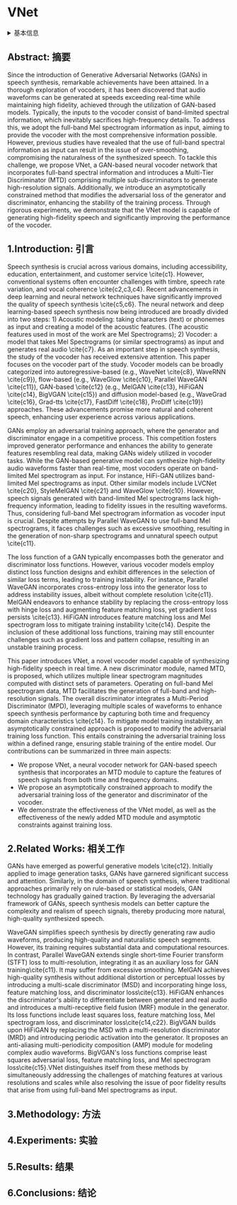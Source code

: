 # VNet

<details>
<summary>基本信息</summary>

- 标题:
- 作者:
  - ??
- 机构:
  - 机构 
- 时间:
  - 预印时间: 20??.??.?? ArXiv v1
  - 更新笔记: 20??.??.??
- 发表:
  - 期刊/会议 
- 链接:
  - [ArXiv]()
  - [DOI]()
  - [Github]()
  - [Demo]()
  - [Scholar](https://scholar.google.com/scholar?cluster=)
- 标签:
  - ?
- 页数: ?
- 引用: ?
- 被引: ?
- 数据:
  - ? 
- 对比:
  - ?
- 复现:
  - ?

</details>

## Abstract: 摘要

Since the introduction of Generative Adversarial Networks (GANs) in speech synthesis, remarkable achievements have been attained. In a thorough exploration of vocoders, it has been discovered that audio waveforms can be generated at speeds exceeding real-time while maintaining high fidelity, achieved through the utilization of GAN-based models. Typically, the inputs to the vocoder consist of band-limited spectral information, which inevitably sacrifices high-frequency details. To address this, we adopt the full-band Mel spectrogram information as input, aiming to provide the vocoder with the most comprehensive information possible.
However, previous studies have revealed that the use of full-band spectral information as input can result in the issue of over-smoothing, compromising the naturalness of the synthesized speech. To tackle this challenge, we propose VNet, a GAN-based neural vocoder network that incorporates full-band spectral information and introduces a Multi-Tier Discriminator (MTD) comprising multiple sub-discriminators to generate high-resolution signals. Additionally, we introduce an asymptotically constrained method that modifies the adversarial loss of the generator and discriminator, enhancing the stability of the training process.
Through rigorous experiments, we demonstrate that the VNet model is capable of generating high-fidelity speech and significantly improving the performance of the vocoder.

## 1.Introduction: 引言

Speech synthesis is crucial across various domains, including accessibility, education, entertainment, and customer service \cite{c1}. However, conventional systems often encounter challenges with timbre, speech rate variation, and vocal coherence \cite{c2,c3,c4}. Recent advancements in deep learning and neural network techniques have significantly improved the quality of speech synthesis \cite{c5,c6}. The neural network and deep learning-based speech synthesis now being introduced are broadly divided into two steps: 1) Acoustic modeling: taking characters (text) or phonemes as input and creating a model of the acoustic features. (The acoustic features used in most of the work are Mel Spectrograms); 2) Vocoder: a model that takes Mel Spectrograms (or similar spectrograms) as input and generates real audio \cite{c7}. As an important step in speech synthesis, the study of the vocoder has received extensive attention. This paper focuses on the vocoder part of the study. Vocoder models can be broadly categorized into autoregressive-based (e.g., WaveNet \cite{c8}, WaveRNN \cite{c9}), flow-based (e.g., WaveGlow \cite{c10}, Parallel WaveGAN \cite{c11}), GAN-based \cite{c12} (e.g., MelGAN \cite{c13}, HiFiGAN \cite{c14}, BigVGAN \cite{c15}) and diffusion model-based (e.g., WaveGrad \cite{c16}, Grad-tts \cite{c17}, FastDiff \cite{c18}, ProDiff \cite{c19}) approaches. These advancements promise more natural and coherent speech, enhancing user experience across various applications.

GANs employ an adversarial training approach, where the generator and discriminator engage in a competitive process. This competition fosters improved generator performance and enhances the ability to generate features resembling real data, making GANs widely utilized in vocoder tasks. While the GAN-based generative model can synthesize high-fidelity audio waveforms faster than real-time, most vocoders operate on band-limited Mel spectrogram as input. For instance, HiFi-GAN utilizes band-limited Mel spectrograms as input. Other similar models include LVCNet \cite{c20}, StyleMelGAN \cite{c21} and WaveGlow \cite{c10}. However, speech signals generated with band-limited Mel spectrograms lack high-frequency information, leading to fidelity issues in the resulting waveforms. Thus, considering full-band Mel spectrogram information as vocoder input is crucial. Despite attempts by Parallel WaveGAN to use full-band Mel spectrograms, it faces challenges such as excessive smoothing, resulting in the generation of non-sharp spectrograms and unnatural speech output \cite{c11}.

The loss function of a GAN typically encompasses both the generator and discriminator loss functions. However, various vocoder models employ distinct loss function designs and exhibit differences in the selection of similar loss terms, leading to training instability. For instance, Parallel WaveGAN incorporates cross-entropy loss into the generator loss to address instability issues, albeit without complete resolution \cite{c11}. MelGAN endeavors to enhance stability by replacing the cross-entropy loss with hinge loss and augmenting feature matching loss, yet gradient loss persists \cite{c13}. HiFiGAN introduces feature matching loss and Mel spectrogram loss to mitigate training instability \cite{c14}. Despite the inclusion of these additional loss functions, training may still encounter challenges such as gradient loss and pattern collapse, resulting in an unstable training process.

This paper introduces VNet, a novel vocoder model capable of synthesizing high-fidelity speech in real time. A new discriminator module, named MTD, is proposed, which utilizes multiple linear spectrogram magnitudes computed with distinct sets of parameters. Operating on full-band Mel spectrogram data, MTD facilitates the generation of full-band and high-resolution signals. The overall discriminator integrates a Multi-Period Discriminator (MPD), leveraging multiple scales of waveforms to enhance speech synthesis performance by capturing both time and frequency domain characteristics \cite{c14}. To mitigate model training instability, an asymptotically constrained approach is proposed to modify the adversarial training loss function. This entails constraining the adversarial training loss within a defined range, ensuring stable training of the entire model. Our contributions can be summarized in three main aspects:

- We propose VNet, a neural vocoder network for GAN-based speech synthesis that incorporates an MTD module to capture the features of speech signals from both time and frequency domains.
- We propose an asymptotically constrained approach to modify the adversarial training loss of the generator and discriminator of the vocoder.
- We demonstrate the effectiveness of the VNet model, as well as the effectiveness of the newly added MTD module and asymptotic constraints against training loss.

## 2.Related Works: 相关工作

GANs have emerged as powerful generative models \cite{c12}. Initially applied to image generation tasks, GANs have garnered significant success and attention. Similarly, in the domain of speech synthesis, where traditional approaches primarily rely on rule-based or statistical models, GAN technology has gradually gained traction. By leveraging the adversarial framework of GANs, speech synthesis models can better capture the complexity and realism of speech signals, thereby producing more natural, high-quality synthesized speech. 

WaveGAN simplifies speech synthesis by directly generating raw audio waveforms, producing high-quality and naturalistic speech segments. However, its training requires substantial data and computational resources. In contrast, Parallel WaveGAN extends single short-time Fourier transform (STFT) loss to multi-resolution, integrating it as an auxiliary loss for GAN training\cite{c11}. It may suffer from excessive smoothing. MelGAN achieves high-quality synthesis without additional distortion or perceptual losses by introducing a multi-scale discriminator (MSD) and incorporating hinge loss, feature matching loss, and discriminator loss\cite{c13}. HiFiGAN enhances the discriminator's ability to differentiate between generated and real audio and introduces a multi-receptive field fusion (MRF) module in the generator. Its loss functions include least squares loss, feature matching loss, Mel spectrogram loss, and discriminator loss\cite{c14,c22}. BigVGAN builds upon HiFiGAN by replacing the MSD with a multi-resolution discriminator (MRD) and introducing periodic activation into the generator. It proposes an anti-aliasing multi-periodicity composition (AMP) module for modeling complex audio waveforms. BigVGAN's loss functions comprise least squares adversarial loss, feature matching loss, and Mel spectrogram loss\cite{c15}.VNet distinguishes itself from these methods by simultaneously addressing the challenges of matching features at various resolutions and scales while also resolving the issue of poor fidelity results that arise from using full-band Mel spectrograms as input.

## 3.Methodology: 方法

## 4.Experiments: 实验

## 5.Results: 结果

## 6.Conclusions: 结论

